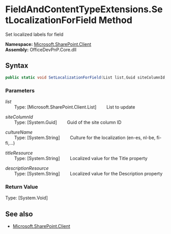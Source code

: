 # FieldAndContentTypeExtensions.SetLocalizationForField Method  
Set localized labels for field  

**Namespace:** [Microsoft.SharePoint.Client](Microsoft.SharePoint.Client.md)  
**Assembly:** OfficeDevPnP.Core.dll  
## Syntax
```C#
public static void SetLocalizationForField(List list,Guid siteColumnId,String cultureName,String titleResource,String descriptionResource)
```
### Parameters
*list*  
&emsp;&emsp;Type: [Microsoft.SharePoint.Client.List] 
&emsp;&emsp;List to update  
  
*siteColumnId*  
&emsp;&emsp;Type: [System.Guid] 
&emsp;&emsp;Guid of the site column ID  
  
*cultureName*  
&emsp;&emsp;Type: [System.String] 
&emsp;&emsp;Culture for the localization (en-es, nl-be, fi-fi,...)  
  
*titleResource*  
&emsp;&emsp;Type: [System.String] 
&emsp;&emsp;Localized value for the Title property  
  
*descriptionResource*  
&emsp;&emsp;Type: [System.String] 
&emsp;&emsp;Localized value for the Description property  
  
### Return Value
Type: [System.Void]  

## See also
- [Microsoft.SharePoint.Client](Microsoft.SharePoint.Client.md)
